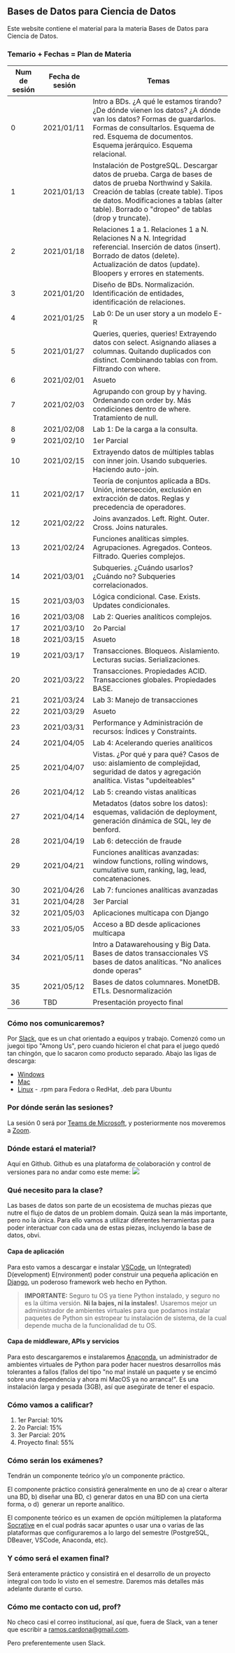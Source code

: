 ## Bases de Datos para Ciencia de Datos

Este website contiene el material para la materia Bases de Datos para Ciencia de Datos.

### Temario + Fechas = Plan de Materia

| Num de sesión | Fecha de sesión | Temas                                                                                                                                                                                                                                                 |
|---------------|-----------------|-------------------------------------------------------------------------------------------------------------------------------------------------------------------------------------------------------------------------------------------------------|
| 0             | 2021/01/11      | Intro a BDs. ¿A qué le estamos tirando? ¿De dónde vienen los datos? ¿A dónde van los datos? Formas de guardarlos. Formas de consultarlos. Esquema de red. Esquema de documentos. Esquema jerárquico. Esquema relacional.                              |
| 1             | 2021/01/13      | Instalación de PostgreSQL. Descargar datos de prueba. Carga de bases de datos de prueba Northwind y Sakila. Creación de tablas (create table). Tipos de datos. Modificaciones a tablas (alter table). Borrado o "dropeo" de tablas (drop y truncate). |
| 2             | 2021/01/18      | Relaciones 1 a 1. Relaciones 1 a N. Relaciones N a N. Integridad referencial. Inserción de datos (insert). Borrado de datos (delete). Actualización de datos (update). Bloopers y errores en statements.                                              |
| 3             | 2021/01/20      | Diseño de BDs. Normalización. Identificación de entidades, identificación de relaciones.                                                                                                                                                              |
| 4             | 2021/01/25      | Lab 0: De un user story a un modelo E-R                                                                                                                                                                                                               |
| 5             | 2021/01/27      | Queries, queries, queries! Extrayendo datos con select. Asignando aliases a columnas. Quitando duplicados con distinct. Combinando tablas con from. Filtrando con where.                                                                              |
| 6             | 2021/02/01      | Asueto                                                                                                                                                                                                                                                |
| 7             | 2021/02/03      | Agrupando con group by y having. Ordenando con order by. Más condiciones dentro de where. Tratamiento de null.                                                                                                                                        |
| 8             | 2021/02/08      | Lab 1: De la carga a la consulta.                                                                                                                                                                                                                     |
| 9             | 2021/02/10      | 1er Parcial                                                                                                                                                                                                                                           |
| 10            | 2021/02/15      | Extrayendo datos de múltiples tablas con inner join. Usando subqueries. Haciendo auto-join.                                                                                                                                                           |
| 11            | 2021/02/17      | Teoría de conjuntos aplicada a BDs. Unión, intersección, exclusión en extracción de datos. Reglas y precedencia de operadores.                                                                                                                        |
| 12            | 2021/02/22      | Joins avanzados. Left. Right. Outer. Cross. Joins naturales.                                                                                                                                                                                          |
| 13            | 2021/02/24      | Funciones analíticas simples. Agrupaciones. Agregados. Conteos. Filtrado. Queries complejos.                                                                                                                                                          |
| 14            | 2021/03/01      | Subqueries. ¿Cuándo usarlos? ¿Cuándo no? Subqueries correlacionados.                                                                                                                                                                                  |
| 15            | 2021/03/03      | Lógica condicional. Case. Exists. Updates condicionales.                                                                                                                                                                                              |
| 16            | 2021/03/08      | Lab 2: Queries analíticos complejos.                                                                                                                                                                                                                  |
| 17            | 2021/03/10      | 2o Parcial                                                                                                                                                                                                                                            |
| 18            | 2021/03/15      | Asueto                                                                                                                                                                                                                                                |
| 19            | 2021/03/17      | Transacciones. Bloqueos. Aislamiento. Lecturas sucias. Serializaciones.                                                                                                                                                                               |
| 20            | 2021/03/22      | Transacciones. Propiedades ACID. Transacciones globales. Propiedades BASE.                                                                                                                                                                            |
| 21            | 2021/03/24      | Lab 3: Manejo de transacciones                                                                                                                                                                                                                        |
| 22            | 2021/03/29      | Asueto                                                                                                                                                                                                                                                |
| 23            | 2021/03/31      | Performance y Administración de recursos: Índices y Constraints.                                                                                                                                                                                      |
| 24            | 2021/04/05      | Lab 4: Acelerando queries analíticos                                                                                                                                                                                                                  |
| 25            | 2021/04/07      | Vistas. ¿Por qué y para qué? Casos de uso: aislamiento de complejidad, seguridad de datos y agregación analítica. Vistas "updeiteables"                                                                                                               |
| 26            | 2021/04/12      | Lab 5: creando vistas analíticas                                                                                                                                                                                                                      |
| 27            | 2021/04/14      | Metadatos (datos sobre los datos): esquemas, validación de deployment, generación dinámica de SQL, ley de benford.                                                                                                                                    |
| 28            | 2021/04/19      | Lab 6: detección de fraude                                                                                                                                                                                                                            |
| 29            | 2021/04/21      | Funciones analíticas avanzadas: window functions, rolling windows, cumulative sum, ranking, lag, lead, concatenaciones.                                                                                                                               |
| 30            | 2021/04/26      | Lab 7: funciones analíticas avanzadas                                                                                                                                                                                                                 |
| 31            | 2021/04/28      | 3er Parcial                                                                                                                                                                                                                                           |
| 32            | 2021/05/03      | Aplicaciones multicapa con Django                                                                                                                                                                                                                     |
| 33            | 2021/05/05      | Acceso a BD desde aplicaciones multicapa                                                                                                                                                                                                              |
| 34            | 2021/05/11      | Intro a Datawarehousing y Big Data. Bases de datos transaccionales VS bases de datos analíticas. "No analices donde operas"                                                                                                                           |
| 35            | 2021/05/12      | Bases de datos columnares. MonetDB. ETLs. Desnormalización                                                                                                                                                                                            |
| 36            | TBD             | Presentación proyecto final                                                                                                                                                                                                                           |
### Cómo nos comunicaremos?
Por [Slack](https://slack.com), que es un chat orientado a equipos y trabajo. Comenzó como un juegoi tipo "Among Us", pero cuando hicieron el chat para el juego quedó tan chingón, que lo sacaron como producto separado. Abajo las ligas de descarga:
- [Windows](https://slack.com/downloads/windows)
- [Mac](https://slack.com/help/articles/207677868-Download-Slack-for-Mac)
- [Linux](https://slack.com/downloads/linux) - .rpm para Fedora o RedHat, .deb para Ubuntu

### Por dónde serán las sesiones?
La sesión 0 será por [Teams de Microsoft](https://www.microsoft.com/es-mx/microsoft-365/microsoft-teams/download-app), y posteriormente nos moveremos a [Zoom](https://zoom.us/download).

### Dónde estará el material?
Aquí en Github. Github es una plataforma de colaboración y control de versiones para no andar como este meme:
![](https://i.redd.it/05b6u19pseoz.png)

### Qué necesito para la clase?
Las bases de datos son parte de un ecosistema de muchas piezas que nutre el flujo de datos de un problem domain. Quizá sean la más importante, pero no la única. Para ello vamos a utilizar diferentes herramientas para poder interactuar con cada una de estas piezas, incluyendo la base de datos, obvi.

#### Capa de aplicación
Para esto vamos a descargar e instalar [VSCode](https://code.visualstudio.com/), un I(ntegrated) D(evelopment) E(nvironment) poder construir una pequeña aplicación en [Django](https://www.djangoproject.com/), un poderoso framework web hecho en Python.

> **IMPORTANTE:** Seguro tu OS ya tiene Python instalado, y seguro no es la última versión. **Ni la bajes, ni la instales!**. Usaremos mejor un administrador de ambientes virtuales para que podamos instalar paquetes de Python sin estropear tu instalación de sistema, de la cual depende mucha de la funcionalidad de tu OS.

#### Capa de middleware, APIs y servicios
Para esto descargaremos e instalaremos [Anaconda](https://www.anaconda.com/products/individual), un administrador de ambientes virtuales de Python para poder hacer nuestros desarrollos más tolerantes a fallos (fallos del tipo "no ma! instalé un paquete y se encimó sobre una dependencia y ahora mi MacOS ya no arranca!". Es una instalación larga y pesada (3GB), así que asegúrate de tener el espacio.

### Cómo vamos a calificar?
1. 1er Parcial: 10%
2. 2o Parcial: 15%
3. 3er Parcial: 20%
4. Proyecto final: 55%
### Cómo serán los exámenes?
Tendrán un componente teórico y/o un componente práctico.

El componente práctico consistirá generalmente en uno de a) crear o alterar una BD, b) diseñar una BD, c) generar datos en una BD con una cierta forma, o d)  generar un reporte analítico.

El componente teórico es un examen de opción múltiplemen la plataforma [Socrative](https://www.socrative.com/) en el cual podrás sacar apuntes o usar una o varias de las plataformas que configuraremos a lo largo del semestre (PostgreSQL, DBeaver, VSCode, Anaconda, etc).

### Y cómo será el examen final?
Será enteramente práctico y consistirá en el desarrollo de un proyecto integral con todo lo visto en el semestre. Daremos más detalles más adelante durante el curso.

### Cómo me contacto con ud, prof?
No checo casi el correo institucional, así que, fuera de Slack, van a tener que escribir a ramos.cardona@gmail.com.

Pero preferentemente usen Slack.
